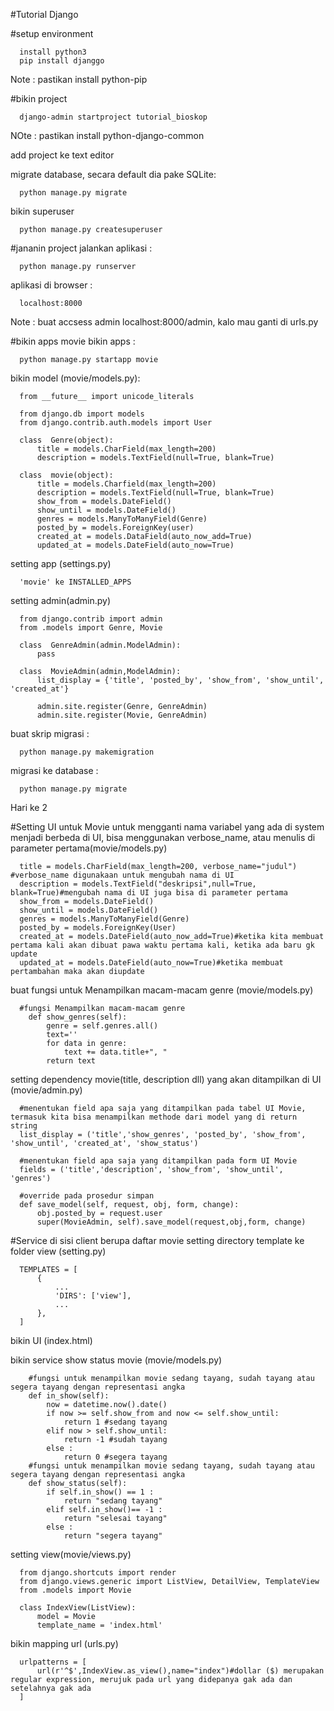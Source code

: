 #Tutorial Django

#setup environment
  ```
    install python3
    pip install djanggo
  ```
  Note : pastikan install python-pip

#bikin project
  ```
    django-admin startproject tutorial_bioskop
  ```
  NOte : pastikan install python-django-common

add project ke text editor

migrate database, secara default dia pake SQLite:
  ```
    python manage.py migrate
  ```

bikin superuser
  ```
    python manage.py createsuperuser
  ```
#jananin project
jalankan aplikasi :
  ```
    python manage.py runserver
  ```
aplikasi di browser :
  ```
    localhost:8000
  ```
  Note : buat accsess admin localhost:8000/admin, kalo mau ganti di urls.py

#bikin apps movie
bikin apps :
  ```
    python manage.py startapp movie
  ```
bikin model (movie/models.py):
  ```
    from __future__ import unicode_literals

    from django.db import models
    from django.contrib.auth.models import User

    class  Genre(object):
        title = models.CharField(max_length=200)
        description = models.TextField(null=True, blank=True)

    class  movie(object):
        title = models.Charfield(max_length=200)
        description = models.TextField(null=True, blank=True)
        show_from = models.DateField()
        show_until = models.DateField()
        genres = models.ManyToManyField(Genre)
        posted_by = models.ForeignKey(user)
        created_at = models.DataField(auto_now_add=True)
        updated_at = models.DateField(auto_now=True)
  ```
setting app (settings.py)
  ```
    'movie' ke INSTALLED_APPS
  ```

setting admin(admin.py)
  ```
    from django.contrib import admin
    from .models import Genre, Movie

    class  GenreAdmin(admin.ModelAdmin):
        pass

    class  MovieAdmin(admin,ModelAdmin):
        list_display = {'title', 'posted_by', 'show_from', 'show_until', 'created_at'}

        admin.site.register(Genre, GenreAdmin)
        admin.site.register(Movie, GenreAdmin)
  ```

buat skrip migrasi :
  ```
    python manage.py makemigration
  ```
migrasi ke database :
  ```
    python manage.py migrate
  ```
Hari ke 2

#Setting UI untuk Movie
untuk mengganti nama variabel yang ada di system menjadi berbeda di UI, bisa menggunakan verbose_name, atau menulis di parameter pertama(movie/models.py)
  ```
    title = models.CharField(max_length=200, verbose_name="judul") #verbose_name digunakaan untuk mengubah nama di UI
    description = models.TextField("deskripsi",null=True, blank=True)#mengubah nama di UI juga bisa di parameter pertama
    show_from = models.DateField()
    show_until = models.DateField()
    genres = models.ManyToManyField(Genre)
    posted_by = models.ForeignKey(User)
    created_at = models.DateField(auto_now_add=True)#ketika kita membuat pertama kali akan dibuat pawa waktu pertama kali, ketika ada baru gk update
    updated_at = models.DateField(auto_now=True)#ketika membuat pertambahan maka akan diupdate
  ```
buat fungsi untuk  Menampilkan macam-macam genre (movie/models.py)
  ```
    #fungsi Menampilkan macam-macam genre
      def show_genres(self):
          genre = self.genres.all()
          text=''
          for data in genre:
              text += data.title+", "
          return text
  ```
setting dependency movie(title, description dll) yang akan ditampilkan di UI (movie/admin.py)
  ```
    #menentukan field apa saja yang ditampilkan pada tabel UI Movie, termasuk kita bisa menampilkan methode dari model yang di return string
    list_display = ('title','show_genres', 'posted_by', 'show_from', 'show_until', 'created_at', 'show_status')

    #menentukan field apa saja yang ditampilkan pada form UI Movie
    fields = ('title','description', 'show_from', 'show_until', 'genres')

    #override pada prosedur simpan
    def save_model(self, request, obj, form, change):
        obj.posted_by = request.user
        super(MovieAdmin, self).save_model(request,obj,form, change)
  ```
#Service di sisi client berupa daftar movie
setting directory template ke folder view (setting.py)
  ```
    TEMPLATES = [
        {
            ...
            'DIRS': ['view'],
            ...
        },
    ]
  ```
bikin UI (index.html)

bikin service show status movie (movie/models.py)
  ```
      #fungsi untuk menampilkan movie sedang tayang, sudah tayang atau segera tayang dengan representasi angka
      def in_show(self):
          now = datetime.now().date()
          if now >= self.show_from and now <= self.show_until:
              return 1 #sedang tayang
          elif now > self.show_until:
              return -1 #sudah tayang
          else :
              return 0 #segera tayang
      #fungsi untuk menampilkan movie sedang tayang, sudah tayang atau segera tayang dengan representasi angka
      def show_status(self):
          if self.in_show() == 1 :
              return "sedang tayang"
          elif self.in_show()== -1 :
              return "selesai tayang"
          else :
              return "segera tayang"
  ```
setting view(movie/views.py)
  ```
    from django.shortcuts import render
    from django.views.generic import ListView, DetailView, TemplateView
    from .models import Movie

    class IndexView(ListView):
        model = Movie
        template_name = 'index.html'
  ```
bikin mapping url (urls.py)
  ```
    urlpatterns = [
        url(r'^$',IndexView.as_view(),name="index")#dollar ($) merupakan regular expression, merujuk pada url yang didepanya gak ada dan setelahnya gak ada
    ]
  ```
